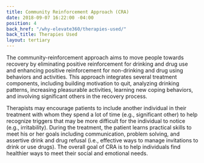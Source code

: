 ```yaml
---
title: Community Reinforcement Approach (CRA)
date: 2018-09-07 16:22:00 -04:00
position: 4
back_href: "/why-elevate360/therapies-used/"
back_title: Therapies Used
layout: tertiary
---
```


The community-reinforcement approach aims to move people towards recovery by eliminating positive reinforcement for drinking and drug use and enhancing positive reinforcement for non-drinking and drug using behaviors and activities. This approach integrates several treatment components, including building motivation to quit, analyzing drinking patterns, increasing pleasurable activities, learning new coping behaviors, and involving significant others in the recovery process.

Therapists may encourage patients to include another individual in their treatment with whom they spend a lot of time (e.g., significant other) to help recognize triggers that may be more difficult for the individual to notice (e.g., irritability). During the treatment, the patient learns practical skills to meet his or her goals including communication, problem solving, and assertive drink and drug refusal (i.e., effective ways to manage invitations to drink or use drugs). The overall goal of CRA is to help individuals find healthier ways to meet their social and emotional needs. 
